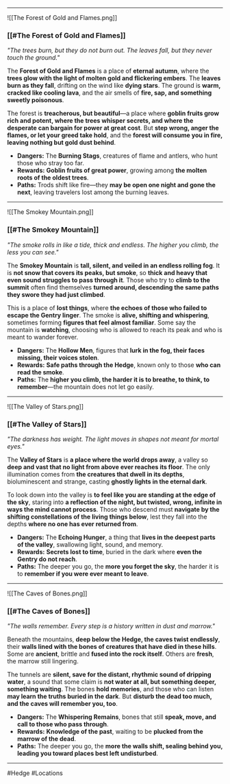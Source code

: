 ***
![[The Forest of Gold and Flames.png]]
### **[[#The Forest of Gold and Flames]]**  
*"The trees burn, but they do not burn out. The leaves fall, but they never touch the ground."*  

The **Forest of Gold and Flames** is a place of **eternal autumn**, where the **trees glow with the light of molten gold and flickering embers**. The **leaves burn as they fall**, drifting on the wind like **dying stars**. The ground is **warm, cracked like cooling lava**, and the air smells of **fire, sap, and something sweetly poisonous**.  

The forest is **treacherous, but beautiful**—a place where **goblin fruits grow rich and potent, where the trees whisper secrets, and where the desperate can bargain for power at great cost**. But **step wrong, anger the flames, or let your greed take hold**, and the **forest will consume you in fire, leaving nothing but gold dust behind**.  

- **Dangers:** The **Burning Stags**, creatures of flame and antlers, who hunt those who stray too far.  
- **Rewards:** **Goblin fruits of great power**, growing among **the molten roots of the oldest trees**.  
- **Paths:** Trods shift like fire—they **may be open one night and gone the next**, leaving travelers lost among the burning leaves.

---

![[The Smokey Mountain.png]]
### **[[#The Smokey Mountain]]**  
*"The smoke rolls in like a tide, thick and endless. The higher you climb, the less you can see."*  

The **Smokey Mountain** is **tall, silent, and veiled in an endless rolling fog**. It is **not snow that covers its peaks, but smoke**, so **thick and heavy that even sound struggles to pass through it**. Those who try to **climb to the summit** often find themselves **turned around, descending the same paths they swore they had just climbed**.  

This is a place of **lost things**, where **the echoes of those who failed to escape the Gentry linger**. The smoke is **alive, shifting and whispering**, sometimes forming **figures that feel almost familiar**. Some say the mountain is **watching**, choosing who is allowed to reach its peak and who is meant to wander forever.  

- **Dangers:** The **Hollow Men**, figures that **lurk in the fog, their faces missing, their voices stolen**.  
- **Rewards:** **Safe paths through the Hedge**, known only to those **who can read the smoke**.  
- **Paths:** The **higher you climb, the harder it is to breathe, to think, to remember**—the mountain does not let go easily.
---

![[The Valley of Stars.png]]
### **[[#The Valley of Stars]]**  
*"The darkness has weight. The light moves in shapes not meant for mortal eyes."*  

The **Valley of Stars** is **a place where the world drops away**, a valley so **deep and vast that no light from above ever reaches its floor**. The only illumination comes from **the creatures that dwell in its depths**, bioluminescent and strange, casting **ghostly lights in the eternal dark**.  

To look down into the valley is **to feel like you are standing at the edge of the sky**, staring into **a reflection of the night, but twisted, wrong, infinite in ways the mind cannot process**. Those who descend must **navigate by the shifting constellations of the living things below**, lest they fall into the depths **where no one has ever returned from**.  

- **Dangers:** The **Echoing Hunger**, a thing that **lives in the deepest parts of the valley**, swallowing light, sound, and memory.  
- **Rewards:** **Secrets lost to time**, buried in the dark where **even the Gentry do not reach**.  
- **Paths:** The deeper you go, the **more you forget the sky**, the harder it is to **remember if you were ever meant to leave**.
---

![[The Caves of Bones.png]]
### **[[#The Caves of Bones]]**  
*"The walls remember. Every step is a history written in dust and marrow."*  

Beneath the mountains, **deep below the Hedge, the caves twist endlessly**, their **walls lined with the bones of creatures that have died in these hills**. Some are **ancient**, brittle and **fused into the rock itself**. Others are **fresh**, the marrow still lingering.  

The tunnels are **silent, save for the distant, rhythmic sound of dripping water**, a sound that some claim is **not water at all, but something deeper, something waiting**. The bones **hold memories**, and those who can listen **may learn the truths buried in the dark**. But **disturb the dead too much, and the caves will remember you, too**.  

- **Dangers:** The **Whispering Remains**, bones that still **speak, move, and call to those who pass through**.  
- **Rewards:** **Knowledge of the past**, waiting to be **plucked from the marrow of the dead**.  
- **Paths:** The deeper you go, the **more the walls shift, sealing behind you, leading you toward places best left undisturbed**.
---
#Hedge #Locations 